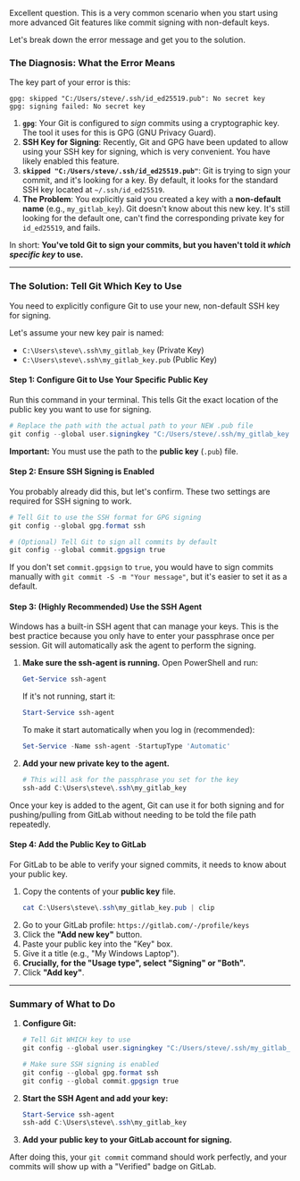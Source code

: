 Excellent question. This is a very common scenario when you start using more advanced Git features like commit signing with non-default keys.

Let's break down the error message and get you to the solution.

### The Diagnosis: What the Error Means

The key part of your error is this:

```
gpg: skipped "C:/Users/steve/.ssh/id_ed25519.pub": No secret key
gpg: signing failed: No secret key
```

1.  **`gpg`**: Your Git is configured to *sign* commits using a cryptographic key. The tool it uses for this is GPG (GNU Privacy Guard).
2.  **SSH Key for Signing**: Recently, Git and GPG have been updated to allow using your SSH key for signing, which is very convenient. You have likely enabled this feature.
3.  **`skipped "C:/Users/steve/.ssh/id_ed25519.pub"`**: Git is trying to sign your commit, and it's looking for a key. By default, it looks for the standard SSH key located at `~/.ssh/id_ed25519`.
4.  **The Problem**: You explicitly said you created a key with a **non-default name** (e.g., `my_gitlab_key`). Git doesn't know about this new key. It's still looking for the default one, can't find the corresponding private key for `id_ed25519`, and fails.

In short: **You've told Git to sign your commits, but you haven't told it *which specific key* to use.**

---

### The Solution: Tell Git Which Key to Use

You need to explicitly configure Git to use your new, non-default SSH key for signing.

Let's assume your new key pair is named:
*   `C:\Users\steve\.ssh\my_gitlab_key` (Private Key)
*   `C:\Users\steve\.ssh\my_gitlab_key.pub` (Public Key)

#### Step 1: Configure Git to Use Your Specific Public Key

Run this command in your terminal. This tells Git the exact location of the public key you want to use for signing.

```powershell
# Replace the path with the actual path to your NEW .pub file
git config --global user.signingkey "C:/Users/steve/.ssh/my_gitlab_key.pub"
```

**Important:** You must use the path to the **public key** (`.pub`) file.

#### Step 2: Ensure SSH Signing is Enabled

You probably already did this, but let's confirm. These two settings are required for SSH signing to work.

```powershell
# Tell Git to use the SSH format for GPG signing
git config --global gpg.format ssh

# (Optional) Tell Git to sign all commits by default
git config --global commit.gpgsign true
```
If you don't set `commit.gpgsign` to `true`, you would have to sign commits manually with `git commit -S -m "Your message"`, but it's easier to set it as a default.

#### Step 3: (Highly Recommended) Use the SSH Agent

Windows has a built-in SSH agent that can manage your keys. This is the best practice because you only have to enter your passphrase once per session. Git will automatically ask the agent to perform the signing.

1.  **Make sure the ssh-agent is running.** Open PowerShell and run:
    ```powershell
    Get-Service ssh-agent
    ```
    If it's not running, start it:
    ```powershell
    Start-Service ssh-agent
    ```
    To make it start automatically when you log in (recommended):
    ```powershell
    Set-Service -Name ssh-agent -StartupType 'Automatic'
    ```

2.  **Add your new private key to the agent.**
    ```powershell
    # This will ask for the passphrase you set for the key
    ssh-add C:\Users\steve\.ssh\my_gitlab_key
    ```

Once your key is added to the agent, Git can use it for both signing and for pushing/pulling from GitLab without needing to be told the file path repeatedly.

#### Step 4: Add the Public Key to GitLab

For GitLab to be able to verify your signed commits, it needs to know about your public key.

1.  Copy the contents of your **public key** file.
    ```powershell
    cat C:\Users\steve\.ssh\my_gitlab_key.pub | clip
    ```
2.  Go to your GitLab profile: `https://gitlab.com/-/profile/keys`
3.  Click the **"Add new key"** button.
4.  Paste your public key into the "Key" box.
5.  Give it a title (e.g., "My Windows Laptop").
6.  **Crucially, for the "Usage type", select "Signing" or "Both".**
7.  Click **"Add key"**.

---

### Summary of What to Do

1.  **Configure Git:**
    ```powershell
    # Tell Git WHICH key to use
    git config --global user.signingkey "C:/Users/steve/.ssh/my_gitlab_key.pub"

    # Make sure SSH signing is enabled
    git config --global gpg.format ssh
    git config --global commit.gpgsign true
    ```
2.  **Start the SSH Agent and add your key:**
    ```powershell
    Start-Service ssh-agent
    ssh-add C:\Users\steve\.ssh\my_gitlab_key
    ```
3.  **Add your public key to your GitLab account for signing.**

After doing this, your `git commit` command should work perfectly, and your commits will show up with a "Verified" badge on GitLab.
